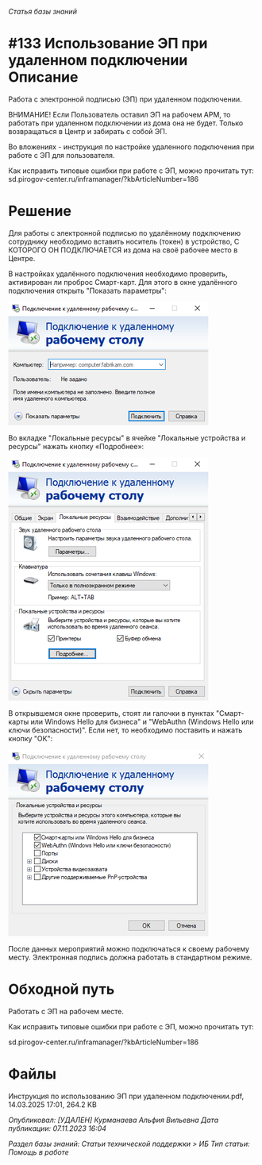 _Статья базы знаний_

# #133 Использование ЭП при удаленном подключении Описание

Работа с электронной подписью (ЭП) при удаленном подключении.

ВНИМАНИЕ! Если Пользователь оставил ЭП на рабочем АРМ, то работать при удаленном подключении из дома она не будет. Только возвращаться в Центр и забирать с собой ЭП.

Во вложениях - инструкция по настройке удаленного подключения при работе с ЭП для пользователя.

Как исправить типовые ошибки при работе с ЭП, можно прочитать тут: sd.pirogov-center.ru/inframanager/?kbArticleNumber=186

# Решение

Для работы с электронной подписью по удалённому подключению сотруднику необходимо вставить носитель (токен) в устройство, С КОТОРОГО ОН ПОДКЛЮЧАЕТСЯ из дома на своё рабочее место в Центре.

В настройках удалённого подключения необходимо проверить, активирован ли проброс Смарт-карт. Для этого в окне удалённого подключения открыть "Показать параметры":

![Использование ЭП при удаленном подключении](<Использование ЭП при удаленном подключении.png>)

Во вкладке "Локальные ресурсы" в ячейке "Локальные устройства и ресурсы" нажать кнопку «Подробнее»:

![Использование ЭП при удаленном подключении](<Использование ЭП при удаленном подключении 1.png>)

В открывшемся окне проверить, стоят ли галочки в пунктах "Смарт-карты или Windows Hello для бизнеса" и "WebAuthn (Windows Hello или ключи безопасности)". Если нет, то необходимо поставить и нажать кнопку "ОК":

![Использование ЭП при удаленном подключении](<Использование ЭП при удаленном подключении 2.png>)

После данных мероприятий можно подключаться к своему рабочему месту. Электронная подпись должна работать в стандартном режиме.

# Обходной путь

Работать с ЭП на рабочем месте.

Как исправить типовые ошибки при работе с ЭП, можно прочитать тут:

sd.pirogov-center.ru/inframanager/?kbArticleNumber=186

# Файлы

Инструкция по использованию ЭП при удаленном подключении.pdf, 14.03.2025 17:01, 264.2 KB

_Опубликовал: [УДАЛЕН] Курманаева Альфия Вильевна Дата публикации: 07.11.2023 16:04_

_Раздел базы знаний: Статьи технической поддержки > ИБ Тип статьи: Помощь в работе_